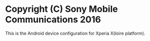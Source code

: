 Copyright (C) Sony Mobile Communications 2016
=============================================

This is the Android device configuration for Xperia X(loire platform).
